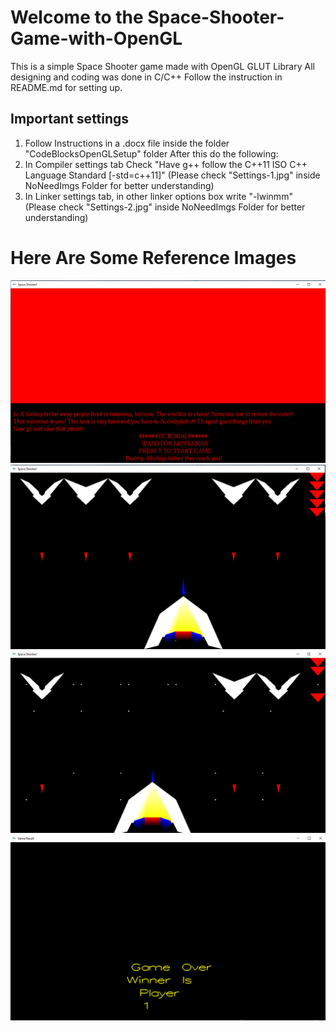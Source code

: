 # Welcome to the Space-Shooter-Game-with-OpenGL
This is a simple Space Shooter game made with OpenGL GLUT Library
All designing and coding was done in C/C++
Follow the instruction in README.md for setting up.
## Important settings
1. Follow Instructions in a .docx file inside the folder "CodeBlocksOpenGLSetup" folder
After this do the following:
2. In Compiler settings tab Check "Have g++ follow the C++11 ISO C++ Language Standard [-std=c++11]" (Please check "Settings-1.jpg" inside NoNeedImgs Folder for better understanding)
3. In Linker settings tab, in other linker options box write "-lwinmm" (Please check "Settings-2.jpg" inside NoNeedImgs Folder for better understanding)

# **Here Are Some Reference Images**
![Splash Screen](https://github.com/IshmamNewaz/Space-Shooter-Game-with-OpenGL/blob/main/NoNeedImgs/Splash.png)
![In Game Picture 1](https://github.com/IshmamNewaz/Space-Shooter-Game-with-OpenGL/blob/main/NoNeedImgs/Game-1.png)
![In Game Picture-2](https://github.com/IshmamNewaz/Space-Shooter-Game-with-OpenGL/blob/main/NoNeedImgs/Game-2.png)
![Game Over](https://github.com/IshmamNewaz/Space-Shooter-Game-with-OpenGL/blob/main/NoNeedImgs/Over.png)

